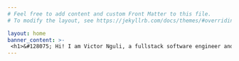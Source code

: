 ```yaml
---
# Feel free to add content and custom Front Matter to this file.
# To modify the layout, see https://jekyllrb.com/docs/themes/#overriding-theme-defaults

layout: home
banner_content: >-
 <h1>&#128075; Hi! I am Victor Nguli, a fullstack software engineer and a indie product maker</h1>
---
```

